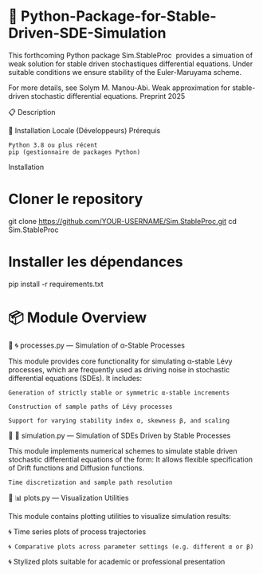 # 🌋 Python-Package-for-Stable-Driven-SDE-Simulation
 
This forthcoming Python package Sim.StableProc  provides a simuation of weak solution for stable driven stochastiques differential equations. Under suitable conditions we ensure stability of the Euler-Maruyama scheme.

For more details, see Solym M. Manou-Abi. Weak approximation for stable-driven stochastic differential equations. Preprint 2025

📋 Description


🚀 Installation Locale (Développeurs)
Prérequis

    Python 3.8 ou plus récent
    pip (gestionnaire de packages Python)

Installation

# Cloner le repository
git clone https://github.com/YOUR-USERNAME/Sim.StableProc.git
cd Sim.StableProc
# Installer les dépendances
pip install -r requirements.txt

# 📦 Module Overview

🚀 🌀 processes.py — Simulation of α-Stable Processes

This module provides core functionality for simulating α-stable Lévy processes, which are frequently used as driving noise in stochastic differential equations (SDEs).
It includes:

    Generation of strictly stable or symmetric α-stable increments

    Construction of sample paths of Lévy processes

    Support for varying stability index α, skewness β, and scaling

🚀 🔁 simulation.py — Simulation of SDEs Driven by Stable Processes

This module implements numerical schemes to simulate stable driven stochastic differential equations of the form:
It allows flexible specification of Drift functions and  Diffusion functions.

    Time discretization and sample path resolution

🚀 📊 plots.py — Visualization Utilities

This module contains plotting utilities to visualize simulation results:

   🌀 Time series plots of process trajectories

    🌀 Comparative plots across parameter settings (e.g. different α or β)

   🌀  Stylized plots suitable for academic or professional presentation

